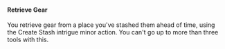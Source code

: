#### Retrieve Gear
You retrieve gear from a place you've stashed them ahead of time, using the Create Stash intrigue minor action. You can't go up to more than three tools with this.
